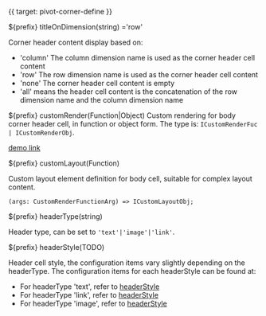 {{ target: pivot-corner-define }}

${prefix} titleOnDimension(string) ='row'

Corner header content display based on:

- 'column' The column dimension name is used as the corner header cell content
- 'row' The row dimension name is used as the corner header cell content
- 'none' The corner header cell content is empty
- 'all' means the header cell content is the concatenation of the row dimension name and the column dimension name

${prefix} customRender(Function|Object)
Custom rendering for body corner header cell, in function or object form. The type is: `ICustomRenderFuc | ICustomRenderObj`.

[demo link](../demo/custom-render/complex-corner)

${prefix} customLayout(Function)

Custom layout element definition for body cell, suitable for complex layout content.

```
(args: CustomRenderFunctionArg) => ICustomLayoutObj;
```

${prefix} headerType(string)

Header type, can be set to `'text'|'image'|'link'`.

${prefix} headerStyle(TODO)

Header cell style, the configuration items vary slightly depending on the headerType. The configuration items for each headerStyle can be found at:

- For headerType 'text', refer to [headerStyle](../option/PivotTable-columns-text#headerStyle.bgColor)
- For headerType 'link', refer to [headerStyle](../option/PivotTable-columns-link#headerStyle.bgColor)
- For headerType 'image', refer to [headerStyle](../option/PivotTable-columns-image#headerStyle.bgColor)
